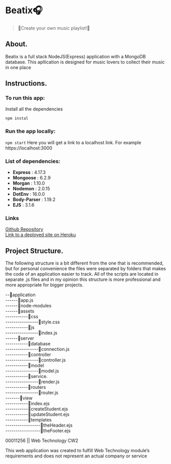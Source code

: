 # Beatix🎧
> 🎵Create your own music playlist!🎵
## About.
Beatix is a full stack NodeJS(Express) application with a MongoDB database. This apllication is designed for music lovers to collect their music in one place



## Instructions.

### To run this app:
Install all the dependencies

`
npm instal
`
### Run the app locally:

`
npm start
`
Here you will get a link to a localhost link. For example https://localhost:3000
### List of dependencies:

- **Express** : 4.17.3
- **Mongoose** : 6.2.9
- **Morgan** : 1.10.0
- **Nodemon** : 2.0.15
- **DotEnv** : 16.0.0
- **Body-Parser** : 1.19.2
- **EJS** : 3.1.6

### Links
[Github Repository](https://github.com/Salokhiddinov/music-playlist-app)                        
[Link to a deployed site on Heroku](https://music-playlist-node-app.herokuapp.com/)
## Project Structure.
The following structure is a bit different from the one that is recommended, but for personal convenience the files were separated by folders that makes the code of an application easier to track. All of the scripts are located in separate .js files and in my opinion this structure is more professional and more appropriate for bigger projects.

--📁application     
------📄app.js         
------📁node-modules         
------📁assets      
-----------📁css         
----------------📄style.css       
-----------📁js             
----------------📄index.js           
------📁server           
-----------📁database     
----------------📄connection.js          
-----------📁controller          
----------------📄controller.js          
-----------📁model          
----------------📄model.js            
-----------📁service.           
----------------📄render.js            
-----------📁routers              
----------------📄router.js          
-------📁view                            
-----------📄index.ejs	                     	
-----------📄createStudent.ejs                   
-----------📄updateStudent.ejs                      
-----------📁templates                      
-----------------📄theHeader.ejs                  
-----------------📄theFooter.ejs              

00011256 || Web Technology CW2

This web application was created to fulfill Web Technology module’s requirements and does not represent an actual company or service
